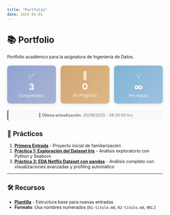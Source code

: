 ```yaml
---
title: "Portfolio"
date: 2025-01-01
---
```


# 📚 Portfolio

Portfolio académico para la asignatura de Ingeniería de Datos.

<div style="display: grid; grid-template-columns: repeat(auto-fit, minmax(150px, 1fr)); gap: 15px; margin: 20px 0;">

<div style="text-align: center; padding: 18px; background: linear-gradient(135deg, #90a4d4 0%, #a8b5d1 100%); border-radius: 10px; color: white; box-shadow: 0 3px 12px rgba(0,0,0,0.1);">
  <div style="font-size: 1.8em; margin-bottom: 3px;">✅</div>
  <div style="font-size: 2em; font-weight: bold; margin-bottom: 3px;">3</div> <!--CAMBIAR ACÁ LOS COMPLETADOS-->
  <div style="font-size: 0.95em; opacity: 0.9;">Completados</div>
</div>

<div style="text-align: center; padding: 18px; background: linear-gradient(135deg, #d4a574 0%, #deb887 100%); border-radius: 10px; color: white; box-shadow: 0 3px 12px rgba(0,0,0,0.1);">
  <div style="font-size: 1.8em; margin-bottom: 3px;">🚧</div>
  <div style="font-size: 2em; font-weight: bold; margin-bottom: 3px;">0</div> <!--CAMBIAR ACÁ LOS EN PROGRESO-->
  <div style="font-size: 0.95em; opacity: 0.9;">En Progreso</div>
</div>

<div style="text-align: center; padding: 18px; background: linear-gradient(135deg, #7fb3d3 0%, #a2c2e0 100%); border-radius: 10px; color: white; box-shadow: 0 3px 12px rgba(0,0,0,0.1);">
  <div style="font-size: 1.8em; margin-bottom: 3px;">💡</div>
  <div style="font-size: 2em; font-weight: bold; margin-bottom: 3px;">∞</div> <!--CAMBIAR ACÁ LOS POR HACER-->
  <div style="font-size: 0.95em; opacity: 0.9;">Por Hacer</div>
</div>

</div>

<div style="text-align: center; margin: 15px 0; padding: 10px; background: #f8f9fa; border-radius: 6px; border-left: 4px solid #6c757d;">
  <p style="margin: 0; font-size: 0.9em; color: #6c757d;">
    📅 <strong>Última actualización:</strong> 20/08/2025 - 08:30:00 hrs<!--CAMBIAR ACÁ LA FECHA Y HORA DE ULTIMA ACTUALIZACIÓN-->
  </p>
</div>

## 📝 Prácticos

1. **[Primera Entrada](01-primera-entrada.md)** - Proyecto inicial de familiarización
2. **[Práctica 1: Exploración del Dataset Iris](02-practica-iris.md)** - Análisis exploratorio con Python y Seaborn
3. **[Práctica 3: EDA Netflix Dataset con pandas](03-eda-netflix-pandas.md)** - Análisis completo con visualizaciones avanzadas y profiling automático

---

## 🛠️ Recursos

- **[Plantilla](plantilla.md)** - Estructura base para nuevas entradas
- **Formato**: Usa nombres numerados (`01-titulo.md`, `02-titulo.md`, etc.)

